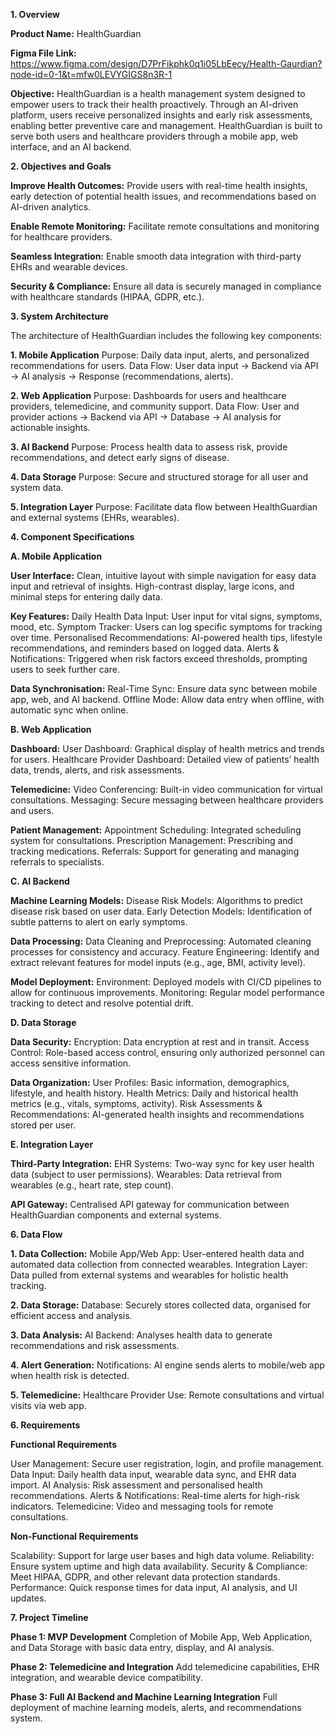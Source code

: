 **1. Overview**


**Product Name:** HealthGuardian

**Figma File Link:** https://www.figma.com/design/D7PrFikphk0q1i05LbEecy/Health-Gaurdian?node-id=0-1&t=mfw0LEVYGIGS8n3R-1 

**Objective:** HealthGuardian is a health management system designed to empower users to
track their health proactively. Through an AI-driven platform, users receive personalized
insights and early risk assessments, enabling better preventive care and management.
HealthGuardian is built to serve both users and healthcare providers through a mobile app,
web interface, and an AI backend.


**2. Objectives and Goals**


**Improve Health Outcomes:** Provide users with real-time health insights, early
detection of potential health issues, and recommendations based on AI-driven
analytics.

**Enable Remote Monitoring:** Facilitate remote consultations and monitoring for
healthcare providers.

**Seamless Integration:** Enable smooth data integration with third-party EHRs and
wearable devices.

**Security & Compliance:** Ensure all data is securely managed in compliance with
healthcare standards (HIPAA, GDPR, etc.).


**3. System Architecture**


The architecture of HealthGuardian includes the following key components:

**1. Mobile Application**
Purpose: Daily data input, alerts, and personalized recommendations for
users.
Data Flow: User data input → Backend via API → AI analysis → Response
(recommendations, alerts).

**2. Web Application**
Purpose: Dashboards for users and healthcare providers, telemedicine, and
community support.
Data Flow: User and provider actions → Backend via API → Database → AI
analysis for actionable insights.

**3. AI Backend**
Purpose: Process health data to assess risk, provide recommendations, and
detect early signs of disease.

**4. Data Storage**
Purpose: Secure and structured storage for all user and system data.

**5. Integration Layer**
Purpose: Facilitate data flow between HealthGuardian and external systems
(EHRs, wearables).


**4. Component Specifications**

   
**A. Mobile Application**

**User Interface:**
Clean, intuitive layout with simple navigation for easy data input and retrieval of
insights.
High-contrast display, large icons, and minimal steps for entering daily data.

**Key Features:**
Daily Health Data Input: User input for vital signs, symptoms, mood, etc.
Symptom Tracker: Users can log specific symptoms for tracking over time.
Personalised Recommendations: AI-powered health tips, lifestyle
recommendations, and reminders based on logged data.
Alerts & Notifications: Triggered when risk factors exceed thresholds, prompting
users to seek further care.

**Data Synchronisation:**
Real-Time Sync: Ensure data sync between mobile app, web, and AI backend.
Offline Mode: Allow data entry when offline, with automatic sync when online.


**B. Web Application**


**Dashboard:**
User Dashboard: Graphical display of health metrics and trends for users.
Healthcare Provider Dashboard: Detailed view of patients’ health data, trends,
alerts, and risk assessments.

**Telemedicine:**
Video Conferencing: Built-in video communication for virtual consultations.
Messaging: Secure messaging between healthcare providers and users.

**Patient Management:**
Appointment Scheduling: Integrated scheduling system for consultations.
Prescription Management: Prescribing and tracking medications.
Referrals: Support for generating and managing referrals to specialists.


**C. AI Backend**


**Machine Learning Models:**
Disease Risk Models: Algorithms to predict disease risk based on user data.
Early Detection Models: Identification of subtle patterns to alert on early symptoms.

**Data Processing:**
Data Cleaning and Preprocessing: Automated cleaning processes for consistency
and accuracy.
Feature Engineering: Identify and extract relevant features for model inputs (e.g.,
age, BMI, activity level).

**Model Deployment:**
Environment: Deployed models with CI/CD pipelines to allow for continuous
improvements.
Monitoring: Regular model performance tracking to detect and resolve potential drift.


**D. Data Storage**


**Data Security:**
Encryption: Data encryption at rest and in transit.
Access Control: Role-based access control, ensuring only authorized personnel can
access sensitive information.

**Data Organization:**
User Profiles: Basic information, demographics, lifestyle, and health history.
Health Metrics: Daily and historical health metrics (e.g., vitals, symptoms, activity).
Risk Assessments & Recommendations: AI-generated health insights and
recommendations stored per user.


**E. Integration Layer**


**Third-Party Integration:**
EHR Systems: Two-way sync for key user health data (subject to user permissions).
Wearables: Data retrieval from wearables (e.g., heart rate, step count).

**API Gateway:**
Centralised API gateway for communication between HealthGuardian components
and external systems.


**6. Data Flow**


**1. Data Collection:**
Mobile App/Web App: User-entered health data and automated data collection from
connected wearables.
Integration Layer: Data pulled from external systems and wearables for holistic
health tracking.

**2. Data Storage:**
Database: Securely stores collected data, organised for efficient access and
analysis.

**3. Data Analysis:**
AI Backend: Analyses health data to generate recommendations and risk
assessments.

**4. Alert Generation:**
Notifications: AI engine sends alerts to mobile/web app when health risk is
detected.

**5. Telemedicine:**
Healthcare Provider Use: Remote consultations and virtual visits via web app.


**6. Requirements**


**Functional Requirements**

User Management: Secure user registration, login, and profile management.
Data Input: Daily health data input, wearable data sync, and EHR data import.
AI Analysis: Risk assessment and personalised health recommendations.
Alerts & Notifications: Real-time alerts for high-risk indicators.
Telemedicine: Video and messaging tools for remote consultations.

**Non-Functional Requirements**

Scalability: Support for large user bases and high data volume.
Reliability: Ensure system uptime and high data availability.
Security & Compliance: Meet HIPAA, GDPR, and other relevant data protection
standards.
Performance: Quick response times for data input, AI analysis, and UI updates.


**7. Project Timeline**


**Phase 1: MVP Development**
Completion of Mobile App, Web Application, and Data Storage with basic data entry,
display, and AI analysis.

**Phase 2: Telemedicine and Integration**
Add telemedicine capabilities, EHR integration, and wearable device compatibility.

**Phase 3: Full AI Backend and Machine Learning Integration**
Full deployment of machine learning models, alerts, and recommendations system.
